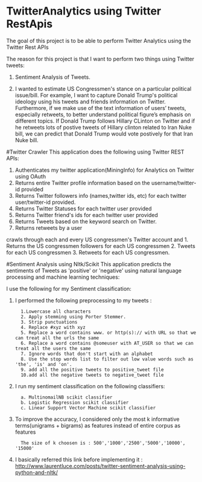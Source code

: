 # TwitterAnalytics using Twitter RestApis
The goal of this project is to be able to perform Twitter Analytics using the Twitter Rest APIs

The reason for this project is that I want to perform two things using Twitter tweets:

1. Sentiment Analysis of Tweets.

2. I wanted to estimate US Congressmen's stance on a particular political issue/bill. For example, 
   I want to capture Donald Trump's political ideology using his tweets and friends information on Twitter. 
   Furthermore, if we make use of the text information of users’ tweets, especially retweets, to better understand political       figure’s emphasis on different topics. If Donald Trump follows Hillary CLinton on Twitter and if he retweets lots of
   postive tweets of Hillary clinton related to Iran Nuke bill, we can predict that Donald Trump would vote postively for 
   that Iran Nuke bill.

#Twitter Crawler 
This application does the following using Twitter REST APIs:

1. Authenticates my twitter application(MiningInfo) for Analytics on Twitter using OAuth
2. Returns entire Twitter profile information based on the username/twitter-id provided
3. Returns Twitter followers info (names,twitter ids, etc) for each twitter user/twitter-id provided.
4. Returns Twitter Statuses for each twitter user provided
5. Returns Twitter friend's ids for each twitter user provided
6. Returns Tweets based on the keyword search on Twitter.
7. Returns retweets by a user

crawls through each and every US congressmen's Twitter account and
    1. Returns the US congressmen followers for each US congressmen
    2. Tweets for each US congressmen
    3. Retweets for each US congressmen.

#Sentiment Analysis using Nltk/Scikit
This application predicts the sentiments of Tweets as 'positive' or 'negative' using natural language processing and machine learning techniques:

I use the following for my Sentiment classification:

1. I performed the following preprocessing to my tweets :

         1.Lowercase all characters
         2. Apply stemming using Porter Stemmer.
         3. Strip punctuations
         4. Replace #xyz with xyz
         5. Replace a word contains www. or http(s):// with URL so that we can treat all the urls the same
         6. Replace a word contains @someuser with AT_USER so that we can treat all the users the same
         7. Ignore words that don't start with an alphabet
         8. Use the stop words list to filter out low value words such as 'the', 'is' and 'on'.
         9. add all the positive tweets to positive_tweet file
         10.add all the negative tweets to negative_tweet file

2. I run my sentiment classification on the following classifiers:

         a. MultinomailNB scikit classifier
         b. Logistic Regression scikit classifier
         c. Linear Support Vector Machine scikit classifier

3. To improve the accuracy, I considered only the most k informative terms(unigrams + bigrams) as features instead of entire corpus as features

         The size of k choosen is : 500','1000','2500','5000','10000', '15000' 

4. I basically referred this link before implementing it : http://www.laurentluce.com/posts/twitter-sentiment-analysis-using-python-and-nltk/

